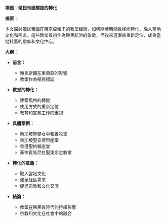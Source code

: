 **標題：殖民帝國標誌的轉化**

**摘要：**

本文探討殖民帝國在東南亞留下的教堂建築，如何隨著時間推移而轉化，融入當地文化和需求。這些教堂最初作為殖民統治的象徵，但後來逐漸被重新定位，成為當地社區的信仰和文化中心。

**大綱：**

* **前言：**
    * 殖民帝國在東南亞的影響
    * 教堂作為殖民標誌

* **教堂的轉化：**
    * 建築風格的轉變
    * 使用方式的重新定位
    * 教育和宣教工作的重視

* **具體案例：**
    * 新加坡聖嬰女中和善牧堂
    * 新加坡聖安德烈座堂
    * 香港聖約翰座堂
    * 菲律賓馬尼拉聖奧斯定教堂

* **轉化的意義：**
    * 融入當地文化
    * 滿足社區需求
    * 促進宗教和文化交流

* **結論：**
    * 教堂在殖民後時代的持續影響
    * 宗教和文化在社會中的融合